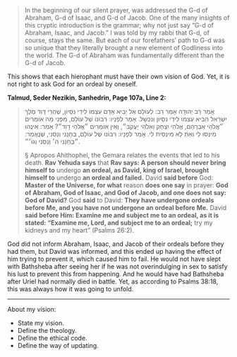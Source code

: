 > In the beginning of our silent prayer, was addressed the G-d of Abraham, G-d of Isaac, and G-d of Jacob.  One of the many insights of this cryptic introduction is the grammar; why not just say “G-d of Abraham, Isaac, and Jacob.”  I was told by my rabbi that G-d, of course, stays the same.  But each of our forefathers’ path to G-d was so unique that they literally brought a new element of Godliness into the world.  The G-d of Abraham was fundamentally different than the G-d of Jacob.  

This shows that each hierophant must have their own vision of God. Yet, it is not right to ask God for an ordeal by oneself.

**Talmud, Seder Nezikin, Sanhedrin, Page 107a, Line 2:**

> אָמַר רַב יְהוּדָה אָמַר רַב: לְעוֹלָם אַל יָבִיא אָדָם עַצְמוֹ לִידֵי נִסָּיוֹן, שֶׁהֲרֵי דָּוִד מֶלֶךְ יִשְׂרָאֵל הֵבִיא עַצְמוֹ לִידֵי נִסָּיוֹן וְנִכְשָׁל. אָמַר לְפָנָיו: רִבּוֹנוֹ שֶׁל עוֹלָם, מִפְּנֵי מָה אוֹמְרִים ״אֱלֹהֵי אַבְרָהָם, אֱלֹהֵי יִצְחָק וֵאלֹהֵי יַעֲקֹב״, וְאֵין אוֹמְרִים ״אֱלֹהֵי דָוִד״? אָמַר: אִינְהוּ מִינְּסוּ לִי וְאַתְּ לָא מִינַּסֵּית לִי. אָמַר לְפָנָיו: רִבּוֹנוֹ שֶׁל עוֹלָם, בְּחָנֵנִי וְנַסֵּנִי, שֶׁנֶּאֱמַר: ״בְּחָנֵנִי ה׳ וְנַסֵּנִי וְגוֹ׳״.
> 
> § Apropos Ahithophel, the Gemara relates the events that led to his death. **Rav Yehuda says** that **Rav says: A person should never bring himself to** undergo **an ordeal, as David, king of Israel, brought himself to** undergo **an ordeal and failed.** David **said before** God: **Master of the Universe, for what** reason **does one say** in prayer: **God of Abraham, God of Isaac, and God of Jacob, and one does not say: God of David?** God **said** to David: **They have undergone ordeals before Me, and you have not undergone an ordeal before Me.** David **said before Him: Examine me and subject me to an ordeal, as it is stated: “Examine me, Lord, and subject me to an ordeal;** try my kidneys and my heart” (Psalms 26:2).

God did not inform Abraham, Isaac, and Jacob of their ordeals before they had them, but David was informed, and this ended up having the effect of him trying to prevent it, which caused him to fail. He would not have slept with Bathsheba after seeing her if he was not overindulging in sex to satisfy his lust to prevent this from happening. And he would have had Bathsheba after Uriel had normally died in battle. Yet, as according to Psalms 38:18, this was always how it was going to unfold.

---

About my vision:

- State my vision.
- Define the theology.
- Define the ethical code.
- Define the way of updating.